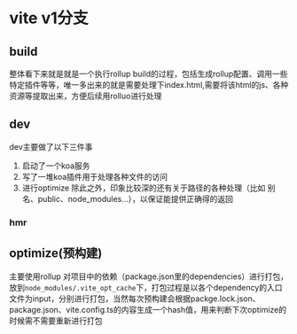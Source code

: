 # vite v1分支

## build
整体看下来就是就是一个执行rollup build的过程，包括生成rollup配置、调用一些特定插件等等，唯一多出来的就是需要处理下index.html,需要将该html的js、各种资源等提取出来，方便后续用rolluo进行处理


## dev
dev主要做了以下三件事
1. 启动了一个koa服务
2. 写了一堆koa插件用于处理各种文件的访问
3. 进行optimize
除此之外，印象比较深的还有关于路径的各种处理（比如 别名、public、node_modules...），以保证能提供正确得的返回


### hmr


## optimize(预构建)
主要使用rollup 对项目中的依赖（package.json里的dependencies）进行打包，放到`node_modules/.vite_opt_cache`下，打包过程是以各个dependency的入口文件为input，分别进行打包，当然每次预构建会根据packge.lock.json、package.json、vite.config.ts的内容生成一个hash值，用来判断下次optimize的时候需不需要重新进行打包





